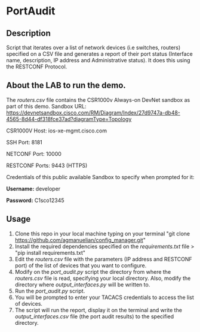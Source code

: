# PortAudit

## Description

Script that iterates over a list of network devices (i.e switches, routers) specified on a CSV file and generates a report of their port status (Interface name, description, IP address and Administrative status).
It does this using the RESTCONF Protocol.

## About the LAB to run the demo.

The _routers.csv_ file contains the CSR1000v Always-on DevNet sandbox as part of this demo. 
Sandbox URL: https://devnetsandbox.cisco.com/RM/Diagram/Index/27d9747a-db48-4565-8d44-df318fce37ad?diagramType=Topology

CSR1000V Host: ios-xe-mgmt.cisco.com

SSH Port: 8181

NETCONF Port: 10000

RESTCONF Ports: 9443 (HTTPS)

Credentials of this public available Sandbox to specify when prompted for it:

**Username:** developer

**Password:** C1sco12345

## Usage

1. Clone this repo in your local machine typing on your terminal "git clone https://github.com/agmanuelian/config_manager.git"
2. Install the required dependencies specified on the _requirements.txt_ file > "pip install requirements.txt"
3. Edit the _routers.csv_ file with the parameters (IP address and RESTCONF port) of the list of devices that you want to configure.
4. Modify on the _port_audit.py_ script the directory from where the _routers.csv_ file is read, specifying your local directory. Also, modify the directory where _output_interfaces.py_ will be written to.
5. Run the _port_audit.py_ script.
7. You will be prompted to enter your TACACS credentials to access the list of devices.
8. The script will run the report, display it on the terminal and write the _output_interfaces.csv_ file (the port audit results) to the specified directory.
